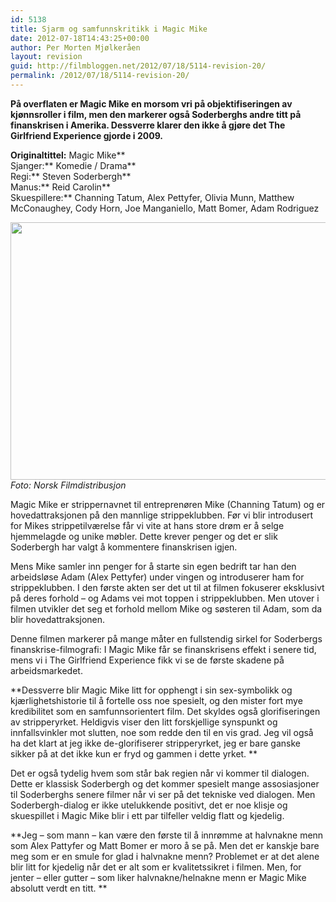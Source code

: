 ```yaml
---
id: 5138
title: Sjarm og samfunnskritikk i Magic Mike
date: 2012-07-18T14:43:25+00:00
author: Per Morten Mjølkeråen
layout: revision
guid: http://filmbloggen.net/2012/07/18/5114-revision-20/
permalink: /2012/07/18/5114-revision-20/
---
```

**På overflaten er Magic Mike en morsom vri på objektifiseringen av kjønnsroller i film, men den markerer også Soderberghs andre titt på finanskrisen i Amerika. Dessverre klarer den ikke å gjøre det The Girlfriend Experience gjorde i 2009.**

**<!--more-->**

**Originaltittel:** Magic Mike**  
Sjanger:** Komedie / Drama**  
Regi:** Steven Soderbergh**  
Manus:** Reid Carolin**  
Skuespillere:** Channing Tatum, Alex Pettyfer, Olivia Munn, Matthew McConaughey, Cody Horn, Joe Manganiello, Matt Bomer, Adam Rodriguez

<a href="http://filmbloggen.net/2012/07/18/sjarm-og-samfunnskritikk-i-magic-mike/mm-cb-01319r/" rel="attachment wp-att-5116"><img class="alignnone size-large wp-image-5116" src="http://filmbloggen.net/wp-content/uploads//2012/07/4-001-620x412.jpg" alt="" width="620" height="412" /><br /> </a>_Foto: Norsk Filmdistribusjon_

Magic Mike er strippernavnet til entreprenøren Mike (Channing Tatum) og er hovedattraksjonen på den mannlige strippeklubben. Før vi blir introdusert for Mikes strippetilværelse får vi vite at hans store drøm er å selge hjemmelagde og unike møbler. Dette krever penger og det er slik Soderbergh har valgt å kommentere finanskrisen igjen.

Mens Mike samler inn penger for å starte sin egen bedrift tar han den arbeidsløse Adam (Alex Pettyfer) under vingen og introduserer ham for strippeklubben. I den første akten ser det ut til at filmen fokuserer eksklusivt på deres forhold &#8211; og Adams vei mot toppen i strippeklubben. Men utover i filmen utvikler det seg et forhold mellom Mike og søsteren til Adam, som da blir hovedattraksjonen.

Denne filmen markerer på mange måter en fullstendig sirkel for Soderbergs finanskrise-filmografi: I Magic Mike får se finanskrisens effekt i senere tid, mens vi i The Girlfriend Experience fikk vi se de første skadene på arbeidsmarkedet.

**Dessverre blir Magic Mike litt for opphengt i sin sex-symbolikk og kjærlighetshistorie til å fortelle oss noe spesielt, og den mister fort mye kredibilitet som en samfunnsorientert film. Det skyldes også glorifiseringen av stripperyrket. Heldigvis viser den litt forskjellige synspunkt og innfallsvinkler mot slutten, noe som redde den til en vis grad. Jeg vil også ha det klart at jeg ikke de-glorifiserer stripperyrket, jeg er bare ganske sikker på at det ikke kun er fryd og gammen i dette yrket. **

Det er også tydelig hvem som står bak regien når vi kommer til dialogen. Dette er klassisk Soderbergh og det kommer spesielt mange assosiasjoner til Soderberghs senere filmer når vi ser på det tekniske ved dialogen. Men Soderbergh-dialog er ikke utelukkende positivt, det er noe klisje og skuespillet i Magic Mike blir i ett par tilfeller veldig flatt og kjedelig.

**Jeg – som mann – kan være den første til å innrømme at halvnakne menn som Alex Pattyfer og Matt Bomer er moro å se på. Men det er kanskje bare meg som er en smule for glad i halvnakne menn? Problemet er at det alene blir litt for kjedelig når det er alt som er kvalitetssikret i filmen. Men, for jenter &#8211; eller gutter &#8211; som liker halvnakne/helnakne menn er Magic Mike absolutt verdt en titt. **

<div class="video-shortcode">
</div>